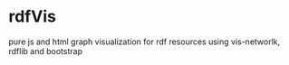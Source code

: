 # rdfVis
pure js and html graph visualization for rdf resources using vis-networlk, rdflib and bootstrap
